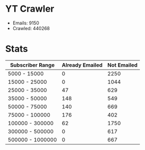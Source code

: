 # YT Crawler
- Emails: 9150
- Crawled: 440268

# Stats
| Subscriber Range  | Already Emailed | Not Emailed |
|-------|-------|-------|
| 5000 - 15000 | 0 | 2250 |
| 15000 - 25000 | 0 | 1044 |
| 25000 - 35000 | 47 | 629 |
| 35000 - 50000 | 148 | 549 |
| 50000 - 75000 | 140 | 669 |
| 75000 - 100000 | 176 | 402 |
| 100000 - 300000 | 62 | 1750 |
| 300000 - 500000 | 0 | 617 |
| 500000 - 1000000 | 0 | 667 |
